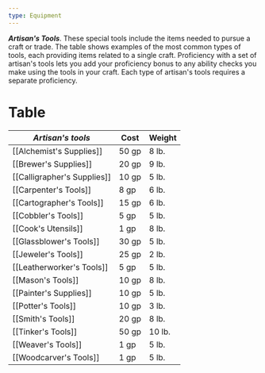 ```yaml
---
type: Equipment
---
```


***Artisan's Tools***. These special tools include the items needed to pursue a craft or trade. The table shows examples of the most common types of tools, each providing items related to a single craft. Proficiency with a set of artisan's tools lets you add your proficiency bonus to any ability checks you make using the tools in your craft. Each type of artisan's tools requires a separate proficiency.

# Table

| *Artisan's tools*             | Cost  | Weight |
| ----------------------------- | ----- | ------ |
| [[Alchemist's Supplies]]      | 50 gp | 8 lb.  |
| [[Brewer's Supplies]]         | 20 gp | 9 lb.  |
| [[Calligrapher's Supplies]]   | 10 gp | 5 lb.  |
| [[Carpenter's Tools]]         | 8 gp  | 6 lb.  |
| [[Cartographer's Tools]]      | 15 gp | 6 lb.  |
| [[Cobbler's Tools]]           | 5 gp  | 5 lb.  |
| [[Cook's Utensils]]           | 1 gp  | 8 lb.  |
| [[Glassblower's Tools]]       | 30 gp | 5 lb.  |
| [[Jeweler's Tools]]           | 25 gp | 2 lb.  |
| [[Leatherworker's Tools]]     | 5 gp  | 5 lb.  |
| [[Mason's Tools]]             | 10 gp | 8 lb.  |
| [[Painter's Supplies]]        | 10 gp | 5 lb.  |
| [[Potter's Tools]]            | 10 gp | 3 lb.  |
| [[Smith's Tools]]             | 20 gp | 8 lb.  |
| [[Tinker's Tools]]            | 50 gp | 10 lb. |
| [[Weaver's Tools]]            | 1 gp  | 5 lb.  |
| [[Woodcarver's Tools]]        | 1 gp  | 5 lb.  |
